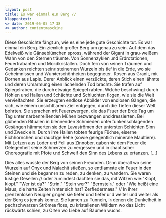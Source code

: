 ```yaml
---
layout: post
title: Es war einmal ein Berg //
klappentext:
<> date: 2019-05-05 17:38
<> author: contentmaschine
---
```


Diese Geschichte fängt an, wie es eine jede gute Geschichte tut. Es war einmal ein Berg. Ein ziemlich großer Berg um genau zu sein. Auf dem das Edelweiß wie Gänseblümchen spross, während der Gigant in grau-weißem Wahn von den Sternen träumte. Von Sonnenzyklen und Erdrotationen, Feuertrabanten und Mondkristallen. Doch fern von seinen Träumen und Gedanken reichten seine steinernen Wurzeln bis tief in die Erde, wo sie Geheimnissen und Wunderschönheiten begegneten. Rosen aus Granit, mit Dornen aus Lapis. Deren Anblick einen verzückte, deren Stich einen lähmte und deren Umarmung einen lächelnden Tod brachte. Sie trafen auf Spiegelraben, die durch etwaige Spiegel rabten. Welche beschwingt durch Höhlen und Hallen und Schächte und Schluchten flogen, wie sie die Welt vervielfachten. Sie erzeugten endlose Abbilder von endlosen Gängen, die sich, wie einem unsichtbarem Ziel entgegen, durch die Tiefen dieser Welt bohrten. Sie sprachen mit Feuerzwergen, die das Feuer der Erde Tag um Tag unter narbenreißenden Mühen bezwangen und dressierten. Bei glühenden Ritualen in brennenden Schmieden unter funkenschlagenden Gesängen hämmerten sie den Lavaströmen der untersten Schichten Sinn und Zweck ein. Durch ihre Hallen tobten feurige Füchse, eiserne Eichhörnchen und rauchige Rehe (sowie gelegentlich minerale Maultiere). Mit Lefzen aus Loder und Fell aus Zinnober, gaben sie dem Feuer die Gelegenheit seine Schmerzen zu vergessen und in chaotischer Choreografie mit Pfote und Schweif den Sinn des Lebens zu ertanzen. [...]

Dies alles wusste der Berg von seinen Freunden. Denn überall wo seine Wurzeln auf Onyx und Malachit stießen, so entflammte ein Feuer in den Steinen und sie begannen zu reden, zu denken, zu wandern. Sie waren lustige Gesellen // oder zumindest dachten sie das, mit Witzen wie:"Klopf, klopf." "Wer ist da?" "Stein." "Stein wer?" "Bernstein." oder "Wie heißt eine Maus, die harte Zeiten hinter sich hat? Zerfledermaus." // In ihrer grenzenlosen Neugier gingen sie tiefer und tiefer und weiter und weiter als der Berg es jemals konnte. Sie kamen zu Tunneln, in denen die Dunkelheit in pechschwarzen Strömen floss, zu kristallenen Wäldern wo das Licht rückwärts schien, zu Orten wo Liebe auf Bäumen wuchs.
